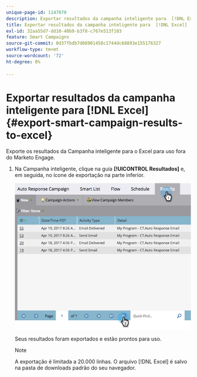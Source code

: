 ```yaml
---
unique-page-id: 1147070
description: Exportar resultados da campanha inteligente para  [!DNL Excel] - Documentação do Marketo - Documentação do produto
title: Exportar resultados da campanha inteligente para  [!DNL Excel]
exl-id: 32aa55d7-dd10-40b9-b3f8-c767e513f103
feature: Smart Campaigns
source-git-commit: 0d37fbdb7d08901458c1744dc68893e155176327
workflow-type: tm+mt
source-wordcount: '72'
ht-degree: 0%

---
```


# Exportar resultados da campanha inteligente para [!DNL Excel] {#export-smart-campaign-results-to-excel}

Exporte os resultados da Campanha inteligente para o Excel para uso fora do Marketo Engage.

1. Na Campanha inteligente, clique na guia **[!UICONTROL Resultados]** e, em seguida, no ícone de exportação na parte inferior.

   ![](assets/export-smart-campaign-results-to-excel-1.png)

   Seus resultados foram exportados e estão prontos para uso.

   >[!NOTE]
   >
   >A exportação é limitada a 20.000 linhas. O arquivo [!DNL Excel] é salvo na pasta de downloads padrão do seu navegador.
